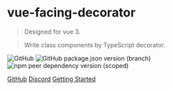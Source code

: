 # vue-facing-decorator

> Designed for vue 3. 

> Write class components by TypeScript decorator.

![GitHub](https://img.shields.io/github/license/facing-dev/vue-facing-decorator) ![GitHub package.json version (branch)](https://img.shields.io/github/package-json/v/facing-dev/vue-facing-decorator/release) ![npm peer dependency version (scoped)](https://img.shields.io/npm/dependency-version/vue-facing-decorator/peer/vue)

[GitHub](https://github.com/facing-dev/vue-facing-decorator) [Discord](https://discord.gg/4exxtFgkcz) [Getting Started](#information)